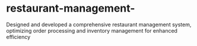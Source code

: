 # restaurant-management-
Designed and developed a comprehensive restaurant management system, optimizing order processing and inventory management for enhanced efficiency
